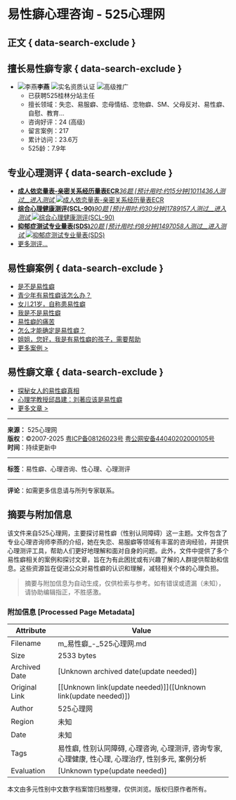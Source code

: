 # 易性癖心理咨询 - 525心理网

## 正文 { data-search-exclude }


## 擅长易性癖专家 { data-search-exclude }

- ![李燕](https://img.psy525.cn/upload/avatar/20190417/248e8a42cae64a788380f1fb99e3c4a2.jpg!200)**李燕** ![实名资质认证](/res/images/common/rz1.gif) ![高级推广](/res/images/common/icon4.gif)
  - 已获聘525桂林分站主任
  - 擅长领域：失恋、易服癖、恋母情结、恋物癖、SM、父母反对、易性癖、自慰、教育...
  - 咨询好评：24 (高级)
  - 留言案例：217
  - 累计访问：23.6万
  - 525龄：7.9年

## 专业心理测评 { data-search-exclude }

- [**成人依恋量表-亲密关系经历量表ECR**_36题  \[预计用时:约15分钟\]_1011436人测过__进入测试__ ![成人依恋量表-亲密关系经历量表ECR](https://img.psy525.cn/upload/2017/12/19/e442497954374b658de9d9031b516368.jpg!120fixed)](/ceshi/84333.html)
- [**综合心理健康测评(SCL-90)**_90题  \[预计用时:约30分钟\]_1789157人测过__进入测试__ ![综合心理健康测评(SCL-90)](https://img.psy525.cn/upload/2023/08/21/10e694049d684b3fb573848607012679.jpg!120fixed)](/ceshi/84307.html)
- [**抑郁症测试专业量表(SDS)**_20题  \[预计用时:约8分钟\]_1497058人测过__进入测试__ ![抑郁症测试专业量表(SDS)](https://img.psy525.cn/upload/2022/12/14/4483095a20b74e51a6c7b65da0bed377.jpg!120fixed)](/ceshi/84290.html)
- [更多测评...](/ceshi/index.html)

## 易性癖案例 { data-search-exclude }

- [是不是易性癖](/case/15050-1317332.html)
- [青少年有易性癖该怎么办？](/case/2560-2305111.html)
- [女儿21岁，自称患易性癖](/case/9557-2249867.html)
- [我是不是易性癖](/case/14857-1207002.html)
- [易性癖的痛苦](/case/6772-507706.html)
- [怎么才能确定是易性癖？](/case/7319-460687.html)
- [姐姐，您好，我是有易性癖的孩子，需要帮助](/case/7130-424823.html)
- [更多案例 >](/specialty/yixingzuo/case.html)

## 易性癖文章 { data-search-exclude }

- [探秘女人的易性癖真相](/art/11264.html)
- [心理学教授邱昌建：刘著应该是易性癖](/art/4553.html)
- [更多文章 >](/specialty/yixingzuo/special.html)

---

**来源：** 525心理网  
**版权**：©2007-2025  [粤ICP备08126023号](https://beian.miit.gov.cn)   [粤公网安备44040202000105号](http://www.beian.gov.cn/portal/registerSystemInfo?recordcode=44040202000105)  
**时间**：持续更新中

---

**标签**：易性癖、心理咨询、性心理、心理测评

---

**评论**：如需更多信息请与所列专家联系。
<!-- tcd_original_link https://m.psy525.cn/specialty/yixingzuo.html -->


## 摘要与附加信息

<!-- tcd_abstract -->
该文件来自525心理网，主要探讨易性癖（性别认同障碍）这一主题。文件包含了专业心理咨询师李燕的介绍，她在失恋、易服癖等领域有丰富的咨询经验，并提供心理测评工具，帮助人们更好地理解和面对自身的问题。此外，文件中提供了多个易性癖相关的案例和探讨文章，旨在为有此困扰或有兴趣了解的人群提供帮助和信息。这些资源旨在促进公众对易性癖的认识和理解，减轻相关个体的心理负担。
<!-- tcd_abstract_end -->

> 摘要与附加信息为自动生成，仅供检索与参考。如有错误或遗漏（未知），请协助编辑指正，不胜感激。

### 附加信息 [Processed Page Metadata]

| Attribute       | Value                                  |
|-----------------|----------------------------------------|
| Filename        | m_易性癖_-_525心理网.md                             |
| Size            | 2533 bytes                           |
| Archived Date   | [Unknown archived date(update needed)]                             |
| Original Link   | [[Unknown link(update needed)]]([Unknown link(update needed)])                       |
| Author          | 525心理网                               |
| Region          | 未知                               |
| Date            | 未知                                 |
| Tags            | 易性癖, 性别认同障碍, 心理咨询, 心理测评, 咨询专家, 心理健康, 性心理, 心理治疗, 性别多元, 案例分析                                 |
| Evaluation            | [Unknown type(update needed)]                                 |
<!-- tcd_table_end -->

本文由多元性别中文数字档案馆归档整理，仅供浏览。版权归原作者所有。
